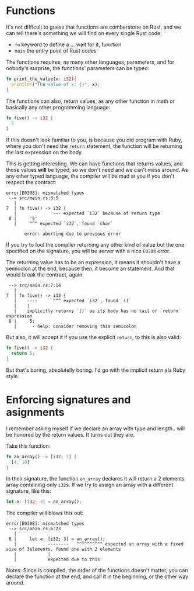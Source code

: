 Functions
===

It's not difficult to guess that functions are comberstone on Rust, and we can
tell there's something we will find on every single Rust code:

- `fn` keyword to define a ... wait for it, function
- `main` the entry point of Rust codes

The functions requires, as many other languages, parameters, and for nobody's
surprise, the functions' parameters can be typed:

```rust
fn print_the_value(x: i32){
  println!("The value of x: {}", x);
}
```

The functions can also, return values, as any other function in math or
basically any other programming language:

```rust
fn five() -> i32 {
  5
}
```

If this doesn't look familiar to you, is because you did program with Ruby,
where you don't need the `return` statement, the function will be returning
the last expression on the body.

This is getting interesting. We can have functions that returns values, and
those values **will** be typed, so we don't need and we can't mess around. As
any other typed language, the compiler will be mad at you if you don't respect
the contract:

```
error[E0308]: mismatched types
 --> src/main.rs:8:5
   |
7  | fn five() -> i32 {
   |              --- expected `i32` because of return type
 8 |     '5'
   |     ^^^ expected `i32`, found `char`

       error: aborting due to previous error
```

If you try to fool the compiler returning any other kind of value but the one
specified on the signature, you will be server with a nice `E0308` error.

The returning value has to be an expression, it means it shouldn't have a
semicolon at the end, because then, it become an statement. And that would break
the contract, again.

```
 --> src/main.rs:7:14
   |
7  | fn five() -> i32 {
   |    ----      ^^^ expected `i32`, found `()`
   |    |
   |    implicitly returns `()` as its body has no tail or `return`  expression
 8 |     5;
   |      - help: consider removing this semicolon

```

But also, it will accept it if you use the explicit `return`, to this is also
valid:

```rust
fn five() -> i32 {
  return 5;
}
```

But that's boring, absolutelly boring. I'd go with the implicit return ala
Ruby style.

Enforcing signatures and asignments
====

I remember asking myself if we declare an array with type and length.. will be
honored by the return values. It turns out they are.

Take this function:

```rust
fn an_array() -> [i32; 2] {
  [4, 10]
}
```

In their signature, the function `an_array` declares it will return a 2 elements
array containing only `i32`s. If we try to assign an array with a different
signature, like this:

```rust
let a: [i32; 3] = an_array();
```

The compiler will blows this out:
```
error[E0308]: mismatched types
 --> src/main.rs:6:23
   |
 6 |     let a: [i32; 3] = an_array();
   |            --------   ^^^^^^^^^^ expected an array with a fixed size of 3elements, found one with 2 elements
   |            |
   |            expected due to this
```

Notes: Since is compiled, the order of the functions doesn't matter, you can
declare the function at the end, and call it in the beginning, or the other way
around.
